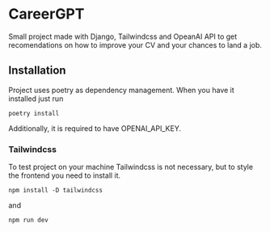 # CareerGPT

Small project made with Django, Tailwindcss and OpeanAI API to get recomendations on how to improve your CV and your chances to land a job.

## Installation

Project uses poetry as dependency management. When you have it installed just run
```
poetry install
```

Additionally, it is required to have OPENAI_API_KEY.

### Tailwindcss

To test project on your machine Tailwindcss is not necessary, but to style the frontend you need to install it.

```
npm install -D tailwindcss
```
and

```
npm run dev
```
